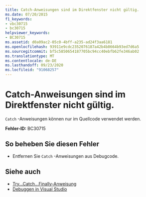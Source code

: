 ```yaml
---
title: Catch-Anweisungen sind im Direktfenster nicht gültig.
ms.date: 07/20/2015
f1_keywords:
- vbc30715
- bc30715
helpviewer_keywords:
- BC30715
ms.assetid: d0a09ac2-05c0-4bff-a235-ad24f3aa6181
ms.openlocfilehash: 93911e9cdc2352076187a42b4b8664b93ed7d6a5
ms.sourcegitcommit: bf5c5850654187705bc94cc40ebfb62fe346ab02
ms.translationtype: MT
ms.contentlocale: de-DE
ms.lasthandoff: 09/23/2020
ms.locfileid: "91068257"
---
```

# <a name="catch-statements-are-not-valid-in-the-immediate-window"></a>Catch-Anweisungen sind im Direktfenster nicht gültig.

`Catch` -Anweisungen können nur im Quellcode verwendet werden.  
  
 **Fehler-ID:** BC30715  
  
## <a name="to-correct-this-error"></a>So beheben Sie diesen Fehler  
  
- Entfernen Sie `Catch` -Anweisungen aus Debugcode.  
  
## <a name="see-also"></a>Siehe auch

- [Try...Catch...Finally-Anweisung](../language-reference/statements/try-catch-finally-statement.md)
- [Debuggen in Visual Studio](/visualstudio/debugger/debugger-feature-tour)
